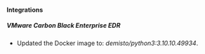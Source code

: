 #### Integrations
##### VMware Carbon Black Enterprise EDR
- Updated the Docker image to: *demisto/python3:3.10.10.49934*.

